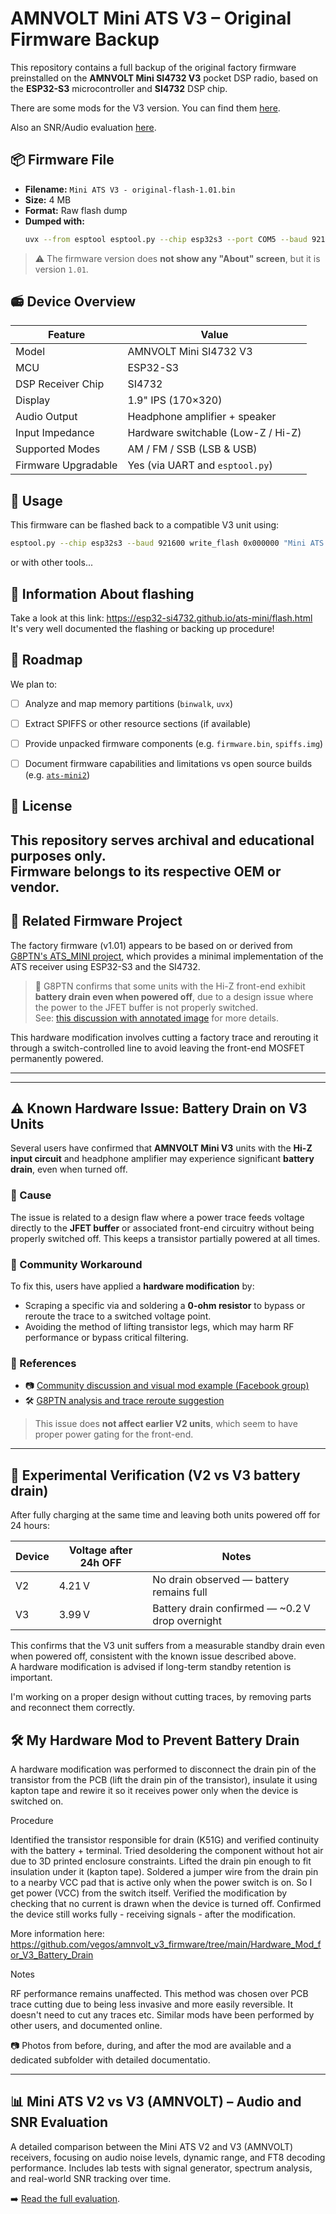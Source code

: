 # AMNVOLT Mini ATS V3 – Original Firmware Backup

This repository contains a full backup of the original factory firmware preinstalled on the **AMNVOLT Mini SI4732 V3** pocket DSP radio, based on the **ESP32-S3** microcontroller and **SI4732** DSP chip.


There are some mods for the V3 version. You can find them <a href="https://github.com/vegos/amnvolt_v3_firmware/tree/main/Hardware%20Mod%20for%20V3%20Battery%20Drain">here</a>.

Also an SNR/Audio evaluation <a href="https://github.com/vegos/amnvolt_v3_firmware/blob/main/V2_vs_V3/README.md">here</a>.


## 📦 Firmware File

- **Filename:** `Mini ATS V3 - original-flash-1.01.bin`
- **Size:** 4 MB
- **Format:** Raw flash dump
- **Dumped with:**
  ```bash
  uvx --from esptool esptool.py --chip esp32s3 --port COM5 --baud 921600 read_flash 0x0 ALL "Mini ATS V3 - original-flash-1.01.bin"
  ```


> ⚠️ The firmware version does **not show any "About" screen**, but it is  version `1.01`.


## 📻 Device Overview

| Feature               | Value                             |
|-----------------------|-----------------------------------|
| Model                 | AMNVOLT Mini SI4732 V3            |
| MCU                   | ESP32-S3                          |
| DSP Receiver Chip     | SI4732                            |
| Display               | 1.9" IPS (170×320)                |
| Audio Output          | Headphone amplifier + speaker     |
| Input Impedance       | Hardware switchable (Low-Z / Hi-Z) |
| Supported Modes       | AM / FM / SSB (LSB & USB)         |
| Firmware Upgradable   | Yes (via UART and `esptool.py`)   |


## 🔧 Usage

This firmware can be flashed back to a compatible V3 unit using:

```bash
esptool.py --chip esp32s3 --baud 921600 write_flash 0x000000 "Mini ATS V3 - original-flash-1.01.bin"
```

or with other tools...


## 🔗 Information About flashing

Take a look at this link:
https://esp32-si4732.github.io/ats-mini/flash.html
It's very well documented the flashing or backing up procedure!


## 📂 Roadmap

We plan to:

- [ ] Analyze and map memory partitions (`binwalk`, `uvx`)
- [ ] Extract SPIFFS or other resource sections (if available)
- [ ] Provide unpacked firmware components (e.g. `firmware.bin`, `spiffs.img`)
- [ ] Document firmware capabilities and limitations vs open source builds (e.g. [`ats-mini2`](https://github.com/jumbo5566/ats-mini2))


## 📜 License

This repository serves archival and educational purposes only.  
Firmware belongs to its respective OEM or vendor.
---

## 🔗 Related Firmware Project

The factory firmware (v1.01) appears to be based on or derived from [G8PTN's ATS_MINI project](https://github.com/G8PTN/ATS_MINI), which provides a minimal implementation of the ATS receiver using ESP32-S3 and the SI4732.

> 📌 G8PTN confirms that some units with the Hi-Z front-end exhibit **battery drain even when powered off**, due to a design issue where the power to the JFET buffer is not properly switched.  
> See: [this discussion with annotated image](https://github.com/G8PTN/ATS_MINI/discussions/106) for more details.

This hardware modification involves cutting a factory trace and rerouting it through a switch-controlled line to avoid leaving the front-end MOSFET permanently powered.

---
---

## ⚠️ Known Hardware Issue: Battery Drain on V3 Units

Several users have confirmed that **AMNVOLT Mini V3** units with the **Hi-Z input circuit** and headphone amplifier may experience significant **battery drain**, even when turned off.


### 🧠 Cause
The issue is related to a design flaw where a power trace feeds voltage directly to the **JFET buffer** or associated front-end circuitry without being properly switched off. This keeps a transistor partially powered at all times.


### 🔧 Community Workaround
To fix this, users have applied a **hardware modification** by:

- Scraping a specific via and soldering a **0-ohm resistor** to bypass or reroute the trace to a switched voltage point.
- Avoiding the method of lifting transistor legs, which may harm RF performance or bypass critical filtering.


### 📎 References
- 📷 [Community discussion and visual mod example (Facebook group)](https://www.facebook.com/groups/629443686140117/permalink/723494063401745)
- 🛠️ [G8PTN analysis and trace reroute suggestion](https://github.com/G8PTN/ATS_MINI/issues/37#issuecomment-2934519034)

> This issue does **not affect earlier V2 units**, which seem to have proper power gating for the front-end.

---


## 🔋 Experimental Verification (V2 vs V3 battery drain)

After fully charging at the same time and leaving both units powered off for 24 hours:

| Device | Voltage after 24h OFF | Notes |
|--------|-----------------------|-------|
| V2     | 4.21 V                | No drain observed — battery remains full |
| V3     | 3.99 V                | Battery drain confirmed — ~0.2 V drop overnight |

This confirms that the V3 unit suffers from a measurable standby drain even when powered off, consistent with the known issue described above.  
A hardware modification is advised if long-term standby retention is important.

I'm working on a proper design without cutting traces, by removing parts and reconnect them correctly.


## 🛠️ My Hardware Mod to Prevent Battery Drain

A hardware modification was performed to disconnect the drain pin of the transistor from the PCB (lift the drain pin of the transistor), insulate it using kapton tape and rewire it so it receives power only when the device is switched on.

Procedure

Identified the transistor responsible for drain (K51G) and verified continuity with the battery + terminal. 
Tried desoldering the component without hot air due to 3D printed enclosure constraints.
Lifted the drain pin enough to fit insulation under it (kapton tape).
Soldered a jumper wire from the drain pin to a nearby VCC pad that is active only when the power switch is on. So I get power (VCC) from the switch itself.
Verified the modification by checking that no current is drawn when the device is turned off.
Confirmed the device still works fully - receiving signals - after the modification.

More information here: https://github.com/vegos/amnvolt_v3_firmware/tree/main/Hardware_Mod_for_V3_Battery_Drain

Notes

RF performance remains unaffected.
This method was chosen over PCB trace cutting due to being less invasive and more easily reversible. It doesn't need to cut any traces etc.
Similar mods have been performed by other users, and documented online.

📷 Photos from before, during, and after the mod are available and a dedicated subfolder with detailed documentatio.

---

## 📊 Mini ATS V2 vs V3 (AMNVOLT) – Audio and SNR Evaluation

A detailed comparison between the Mini ATS V2 and V3 (AMNVOLT) receivers, focusing on audio noise levels, dynamic range, and FT8 decoding performance. Includes lab tests with signal generator, spectrum analysis, and real-world SNR tracking over time.

➡️ <a href="https://github.com/vegos/amnvolt_v3_firmware/blob/main/V2_vs_V3/README.md">Read the full evaluation</a>.
